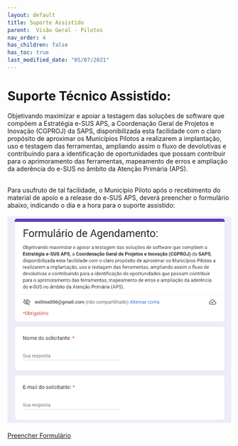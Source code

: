 ```yaml
---
layout: default
title: Suporte Assistido
parent:  Visão Geral - Pilotos
nav_order: 4
has_children: false
has_toc: true
last_modified_date: "05/07/2021"
---
```


<html>
    <title></title>
    <head>
        <link rel="stylesheet" type="text/css" href="../estilos.css">
    </head>
   

<link rel="stylesheet" href="https://maxcdn.bootstrapcdn.com/bootstrap/3.4.1/css/bootstrap.min.css">
  <script src="https://ajax.googleapis.com/ajax/libs/jquery/3.6.4/jquery.min.js"></script>
  <script src="https://maxcdn.bootstrapcdn.com/bootstrap/3.4.1/js/bootstrap.min.js"></script>

<body>


<h1>Suporte Técnico Assistido:</h1>

<p>Objetivando maximizar e apoiar a testagem das soluções de software que compõem a Estratégia e-SUS APS, a Coordenação Geral de Projetos e Inovação (CGPROJ) da SAPS, disponibilizada esta facilidade com o claro propósito de aproximar os Municípios Pilotos a realizarem a implantação, uso e testagem das ferramentas, ampliando assim o fluxo de devolutivas e contribuindo para a identificação de oportunidades que possam contribuir para o aprimoramento das ferramentas, mapeamento de erros e ampliação da aderência do e-SUS no âmbito da Atenção Primária (APS).</p>
<br>
Para usufruto de tal facilidade, o Município Piloto após o recebimento do material de apoio e a release do e-SUS APS, deverá preencher o formulário abaixo, indicando o dia e a hora para o suporte assistido:
<br>
<br>

<img src="https://raw.githubusercontent.com/SAPS-MS/Pilotos/main/docs/Visao%20Geral%20-%20Pilotos/media/07.PNG">
<br>
<br>
<a href="https://forms.gle/A1ixdFSfLguKTYmu8" target="_blank" class="btn btn-primary btn-lg active" role="button" aria-pressed="true">Preencher Formulário</a>
<br>
<br>

</body>
</html>